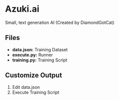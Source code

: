 # Azuki.ai
Small, text generation AI (Created by DiamondGotCat)

## Files
- **data.json:** Training Dataset
- **execute.py:** Runner
- **training.py:** Training Script

## Customize Output
1. Edit data.json
2. Execute Training Script
